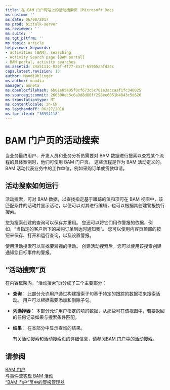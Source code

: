 ```yaml
---
title: 在 BAM 门户网站上的活动搜索页 |Microsoft Docs
ms.custom: ''
ms.date: 06/08/2017
ms.prod: biztalk-server
ms.reviewer: ''
ms.suite: ''
ms.tgt_pltfrm: ''
ms.topic: article
helpviewer_keywords:
- activities [BAM], searching
- Activity Search page [BAM portal]
- BAM portal, activity searches
ms.assetid: 24a5111c-026f-4f77-8a17-65955aafd24c
caps.latest.revision: 13
author: MandiOhlinger
ms.author: mandia
manager: anneta
ms.openlocfilehash: 6b01e85495f0cf673c5c781e3accaaf1fc340025
ms.sourcegitcommit: 266308ec5c6a9d8d80ff298ee6051b4843c5d626
ms.translationtype: MT
ms.contentlocale: zh-CN
ms.lasthandoff: 06/27/2018
ms.locfileid: "36994118"
---
```

# <a name="activity-search-on-the-bam-portal-page"></a>BAM 门户页的活动搜索
当业务最终用户、开发人员和业务分析员需要对 BAM 数据进行搜索以查找某个流程的具体案例时，他们可使用 BAM 门户页。 这些流程是作为 BAM 活动定义的。 BAM 活动代表业务中的工作单位，例如采购订单或贷款申请。  
  
## <a name="how-an-activity-search-works"></a>活动搜索如何运行  
 活动搜索，可对 BAM 数据，以查找指定基于跟踪的值和项可在 BAM 视图中，该匹配条件的活动并显示活动，以便可以对其进行编辑，也可以根据其创建警报执行搜索。  
  
 您为搜索创建的查询可以保存并重用。 您还可以将它们用作警报的依据，例如，“当指定的客户所下的采购订单到达时通知我”。 您可以使用内容页顶部的按钮来保存、打开和运行查询，以及设置警报。  
  
 使用活动搜索可以查找要监视的活动。 创建活动搜索后，您可以使用该搜索创建通知您目标事件的警报。  
  
## <a name="the-activity-search-page"></a>“活动搜索”页  
 在内容框架内，“活动搜索”页分成了三个主要部分：  
  
- **查询**： 此部分允许用户通过构建搜索子句基于特定的跟踪的数据项来搜索活动。 用户可以根据需要添加和删除子句。  
  
- **列选择器**： 本部分允许用户指定的项的数据，从那些可在该视图中，若要返回的任何记录如果与搜索条件匹配。  
  
- **结果**： 在本部分中显示查询的结果。  
  
  有关活动搜索和活动搜索页的详细信息，请参阅[BAM 门户中的活动搜索](../core/activity-searches-in-the-bam-portal.md)。  
  
## <a name="see-also"></a>请参阅  
 [BAM 门户](../core/bam-portal.md)   
 [与事件流实现 BAM 活动](../core/implementing-bam-activities-with-event-streams.md)   
 [“BAM 门户”页中的警报管理器](../core/alert-manager-on-the-bam-portal-page.md)